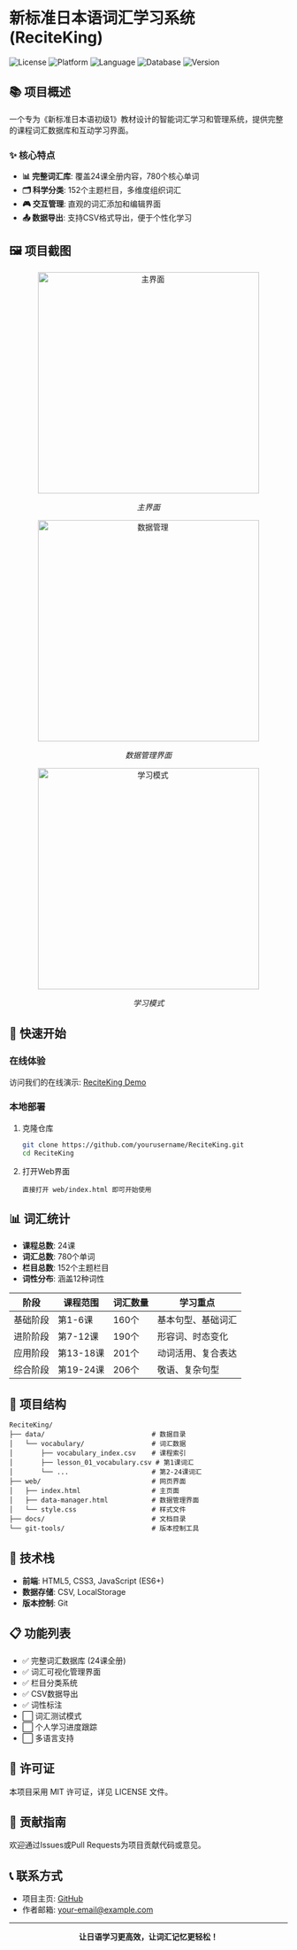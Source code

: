 # 新标准日本语词汇学习系统 (ReciteKing)

![License](https://img.shields.io/badge/license-MIT-blue.svg)
![Platform](https://img.shields.io/badge/platform-Web-lightgrey.svg)
![Language](https://img.shields.io/badge/language-HTML/CSS/JS-green.svg)
![Database](https://img.shields.io/badge/database-CSV-orange.svg)
![Version](https://img.shields.io/badge/version-1.0.0-brightgreen.svg)

## 📚 项目概述

一个专为《新标准日本语初级1》教材设计的智能词汇学习和管理系统，提供完整的课程词汇数据库和互动学习界面。

### ✨ 核心特点

- **📊 完整词汇库**: 覆盖24课全册内容，780个核心单词
- **🗂️ 科学分类**: 152个主题栏目，多维度组织词汇
- **🎮 交互管理**: 直观的词汇添加和编辑界面
- **📤 数据导出**: 支持CSV格式导出，便于个性化学习

## 🖼️ 项目截图

<div align="center">
  <img src="docs/screenshots/dashboard.png" alt="主界面" width="400"/>
  <p><em>主界面</em></p>
  
  <img src="docs/screenshots/data-manager.png" alt="数据管理" width="400"/>
  <p><em>数据管理界面</em></p>
  
  <img src="docs/screenshots/learning.png" alt="学习模式" width="400"/>
  <p><em>学习模式</em></p>
</div>

## 🚀 快速开始

### 在线体验

访问我们的在线演示: [ReciteKing Demo](https://username.github.io/ReciteKing)

### 本地部署

1. 克隆仓库
   ```bash
   git clone https://github.com/yourusername/ReciteKing.git
   cd ReciteKing
   ```

2. 打开Web界面
   ```
   直接打开 web/index.html 即可开始使用
   ```

## 📊 词汇统计

- **课程总数**: 24课
- **词汇总数**: 780个单词
- **栏目总数**: 152个主题栏目
- **词性分布**: 涵盖12种词性

| 阶段 | 课程范围 | 词汇数量 | 学习重点 |
|------|----------|----------|----------|
| 基础阶段 | 第1-6课 | 160个 | 基本句型、基础词汇 |
| 进阶阶段 | 第7-12课 | 190个 | 形容词、时态变化 |
| 应用阶段 | 第13-18课 | 201个 | 动词活用、复合表达 |
| 综合阶段 | 第19-24课 | 206个 | 敬语、复杂句型 |

## 📝 项目结构

```
ReciteKing/
├── data/                           # 数据目录
│   └── vocabulary/                 # 词汇数据
│       ├── vocabulary_index.csv    # 课程索引
│       ├── lesson_01_vocabulary.csv # 第1课词汇
│       └── ...                     # 第2-24课词汇
├── web/                            # 网页界面
│   ├── index.html                  # 主页面
│   ├── data-manager.html           # 数据管理界面
│   └── style.css                   # 样式文件
├── docs/                           # 文档目录
└── git-tools/                      # 版本控制工具
```

## 🔧 技术栈

- **前端**: HTML5, CSS3, JavaScript (ES6+)
- **数据存储**: CSV, LocalStorage
- **版本控制**: Git

## 📋 功能列表

- ✅ 完整词汇数据库 (24课全册)
- ✅ 词汇可视化管理界面
- ✅ 栏目分类系统
- ✅ CSV数据导出
- ✅ 词性标注
- ⬜ 词汇测试模式
- ⬜ 个人学习进度跟踪
- ⬜ 多语言支持

## 📄 许可证

本项目采用 MIT 许可证，详见 LICENSE 文件。

## 👥 贡献指南

欢迎通过Issues或Pull Requests为项目贡献代码或意见。

## 📞 联系方式

- 项目主页: [GitHub](https://github.com/yourusername/ReciteKing)
- 作者邮箱: your-email@example.com

---

<div align="center">
  <strong>让日语学习更高效，让词汇记忆更轻松！</strong>
</div>
